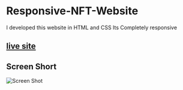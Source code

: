 # Responsive-NFT-Website
I developed this website in HTML and CSS Its Completely responsive
## [live site](https://saif72437.github.io/nft-responsive/)
## Screen Short
![Screen Shot](https://github.com/saifullah72437/Responsive-NFT-Website/assets/73275780/6fa81659-086f-42d0-8988-48e175ec7243)
